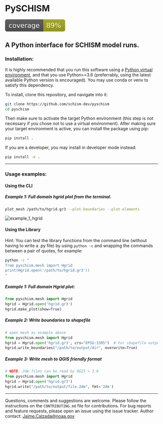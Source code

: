 # PySCHISM
![coverage](tests/coverage.svg)

## A Python interface for SCHISM model runs.

### Installation:

It is highly recommended that you run this software using a [Python virtual environment](https://gist.github.com/jreniel/c2dd4f2f68f9d8172355461b5337f236), and that you use Python>=3.6 (preferrably, using the latest available Python version is encouraged). You may use conda or venv to satisfy this dependency.

To install, clone this repository, and navigate into it:
``` bash
git clone https://github.com/schism-dev/pyschism
cd pyschism
```
Then make sure to activate the target Python environment (this step is not necessary if you chose not to use a virtual environment).
After making sure your target environment is active, you can install the package using pip:

```bash
pip install .
```
If you are a developer, you  may install in developer mode instead:
```bash
pip install -e .
```
---
### Usage examples:

#### Using the CLI
##### Example 1: Full domain hgrid plot from the terminal.
``` bash
plot_mesh /path/to/hgrid.gr3 --plot-boundaries --plot-elements
```
![example_1_hgrid](https://raw.githubusercontent.com/schism-dev/pyschism/master/examples/example_1/hgrid.png)

#### Using the Library
Hint: You can test the library functions from the command line (without having to write a .py file) by using `python -c` and wrapping the commands between a pair of quotes, for example:
```bash
python -c "
from pyschism.mesh import Hgrid
print(Hgrid.open('/path/to/hgrid.gr3'))
"
```
##### Example 1: Full domain Hgrid plot:
``` python
from pyschism.mesh import Hgrid
hgrid = Hgrid.open('hgrid.gr3')
hgrid.make_plot(show=True)
```
##### Example 2: Write boundaries to shapefile
```python
# open mesh as example above
from pyschism.mesh import Hgrid
hgrid = Hgrid.open('hgrid.gr3', crs="EPSG:3395")  # For shapefile output, coordinate reference system should be specified.
hgrid.write_boundaries("/path/to/output/dir", overwrite=True)
```

##### Example 3: Write mesh to QGIS friendly format
```python
# NOTE: 2dm files can be read by QGIS > 3.0
from pyschism.mesh import Hgrid
hgrid = Hgrid.open('hgrid.gr3')
hgrid.write("/path/to/output/file.2dm", fmt='2dm')
```
---
Questions, comments and suggestions are welcome. Please follow the instructions on the `CONTRIBUTING.md` file for contributions. For bug reports and feature requests, please open an issue using the issue tracker.
Author contact: Jaime.Calzada@noaa.gov

